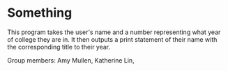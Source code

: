 # Something
This program takes the user's name and a number representing what year of college they are in. It then outputs a print statement of their name with the corresponding title to their year.

Group members: Amy Mullen, Katherine Lin,
